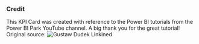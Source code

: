### Credit
This KPI Card was created with reference to the Power BI tutorials from the Power BI Park YouTube channel. A big thank you for the great tutorial!<br>
Original source: ![Gustaw Dudek Linkined](https://www.linkedin.com/posts/gustaw-dudek_analytics-data-powerbi-activity-7219404636166729729-ZxZb/?utm_source=share&utm_medium=member_desktop)
